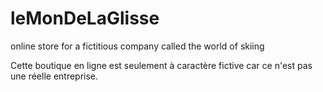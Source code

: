 # leMonDeLaGlisse
online store for a fictitious company called the world of skiing

Cette boutique en ligne est seulement à caractère fictive car ce n'est pas une réelle entreprise.
